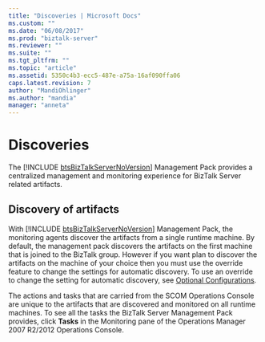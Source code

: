 ```yaml
---
title: "Discoveries | Microsoft Docs"
ms.custom: ""
ms.date: "06/08/2017"
ms.prod: "biztalk-server"
ms.reviewer: ""
ms.suite: ""
ms.tgt_pltfrm: ""
ms.topic: "article"
ms.assetid: 5350c4b3-ecc5-487e-a75a-16af090ffa06
caps.latest.revision: 7
author: "MandiOhlinger"
ms.author: "mandia"
manager: "anneta"
---
```

# Discoveries
The [!INCLUDE [btsBizTalkServerNoVersion](../includes/btsbiztalkservernoversion-md.md)] Management Pack provides a centralized management and monitoring experience for BizTalk Server related artifacts.  
  
## Discovery of artifacts  
 With [!INCLUDE [btsBizTalkServerNoVersion](../includes/btsbiztalkservernoversion-md.md)] Management Pack, the monitoring agents discover the artifacts from a single runtime machine. By default, the management pack discovers the artifacts on the first machine that is joined to the BizTalk group. However if you want plan to discover the artifacts on the machine of your choice then you must use the override feature to change the settings for automatic discovery. To use an override to change the setting for automatic discovery, see [Optional Configurations](../technical-guides/optional-configurations.md).  
  
 The actions and tasks that are carried from the SCOM Operations Console are unique to the artifacts that are discovered and monitored on all runtime machines. To see all the tasks the BizTalk Server Management Pack provides, click **Tasks** in the Monitoring pane of the Operations Manager 2007 R2/2012 Operations Console.